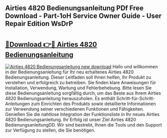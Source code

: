 ## Airties 4820 Bedienungsanleitung PDf Free Download - Part-1oH Service Owner Guide - User Repair Edition WsDrP

# <h2><a href="http://df544f.blite.top/?on=Airties+4820+Bedienungsanleitung">🔗Download 👉🔴 Airties 4820 Bedienungsanleitung</a></h2>

[![Airties 4820 Bedienungsanleitung new download](https://i.imgur.com/lujVjoI.png)](http://df544f.blite.top/?on=Airties+4820+Bedienungsanleitung)
Hallo und willkommen in der Bedienungsanleitung für Ihr neu erhaltenes Airties 4820 Bedienungsanleitung. Dieser Leitfaden soll Ihnen helfen, Ihr Produkt zu verstehen und erfolgreich zu betreiben. Sie finden klare Anweisungen für Installation, Verwendung, Wartung und Fehlerbehebung. Bitte lesen Sie diese Bedienungsanleitung sorgfältig durch, um das Beste aus Ihrem Airties 4820 Bedienungsanleitung herauszuholen. Es enthält Schritt-für-Schritt-Anleitungen zum Einrichten des Produkts sowie detaillierte Informationen zur Verwendung seiner verschiedenen Funktionen und Fähigkeiten. Genießen Sie die nahtlose Integration der Funktionsliste in Ihr neues Airties 4820 Bedienungsanleitung. Ihr Erfolg ist unser Ziel Airties 4820 BedienungsanleitungDD. Wir sind bestrebt, Ihnen die Tools und den Support zur Verfügung zu stellen, die Sie benötigen.

